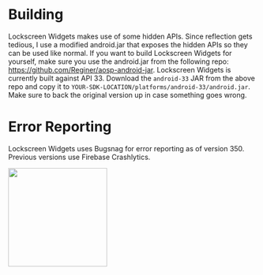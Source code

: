 # Building

Lockscreen Widgets makes use of some hidden APIs. Since reflection gets tedious, I use a modified android.jar that exposes the hidden APIs so they can be used like normal.
If you want to build Lockscreen Widgets for yourself, make sure you use the android.jar from the following repo: https://github.com/Reginer/aosp-android-jar.
Lockscreen Widgets is currently built against API 33. Download the `android-33` JAR from the above repo and copy it to `YOUR-SDK-LOCATION/platforms/android-33/android.jar`. Make sure to back the original version up in case something goes wrong.

# Error Reporting
Lockscreen Widgets uses Bugsnag for error reporting as of version 350. Previous versions use Firebase Crashlytics.

<a href="https://www.bugsnag.com"><img src="https://assets-global.website-files.com/607f4f6df411bd01527dc7d5/63bc40cd9d502eda8ea74ce7_Bugsnag%20Full%20Color.svg" width="200"></a>